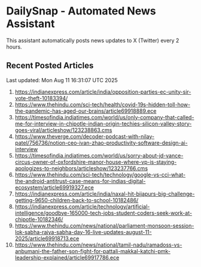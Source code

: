 # DailySnap - Automated News Assistant

This assistant automatically posts news updates to X (Twitter) every 2 hours.

## Recent Posted Articles

Last updated: Mon Aug 11 16:31:07 UTC 2025

1. https://indianexpress.com/article/india/opposition-parties-ec-unity-sir-vote-theft-10183394/
2. https://www.thehindu.com/sci-tech/health/covid-19s-hidden-toll-how-the-pandemic-has-aged-our-brains/article69918889.ece
3. https://timesofindia.indiatimes.com/world/us/only-company-that-called-me-for-interview-in-chipotle-indian-origin-techies-silicon-valley-story-goes-viral/articleshow/123238863.cms
4. https://www.theverge.com/decoder-podcast-with-nilay-patel/756736/notion-ceo-ivan-zhao-productivity-software-design-ai-interview
5. https://timesofindia.indiatimes.com/world/us/sorry-about-jd-vance-circus-owner-of-oxfordshire-manor-house-where-vp-is-staying-apologizes-to-neighbors/articleshow/123237766.cms
6. https://www.thehindu.com/sci-tech/technology/google-vs-cci-what-the-android-antitrust-case-means-for-indias-digital-ecosystem/article69919327.ece
7. https://indianexpress.com/article/india/naxal-hit-bijapurs-big-challenge-getting-9650-children-back-to-school-10182486/
8. https://indianexpress.com/article/technology/artificial-intelligence/goodbye-165000-tech-jobs-student-coders-seek-work-at-chipotle-10182346/
9. https://www.thehindu.com/news/national/parliament-monsoon-session-lok-sabha-rajya-sabha-day-16-live-updates-august-11-2025/article69918713.ece
10. https://www.thehindu.com/news/national/tamil-nadu/ramadoss-vs-anbumani-the-father-son-fight-for-pattali-makkal-katchi-pmk-leadership-explained/article69917786.ece
